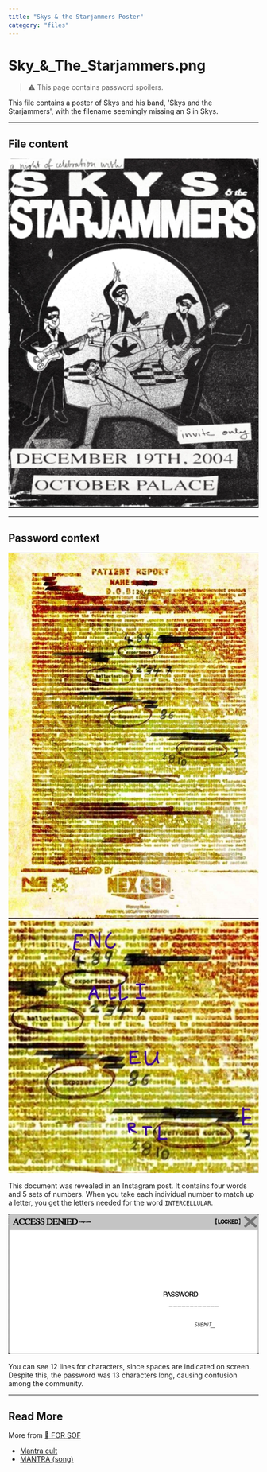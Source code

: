 ```yaml
---
title: "Skys & the Starjammers Poster"
category: "files"
---
```

# Sky_&_The_Starjammers.png

> ⚠ This page contains password spoilers.

This file contains a poster of Skys and his band, 'Skys and the Starjammers', 
with the filename seemingly missing an S in Skys.

***

## File content

![poster.png](../../Resources/files/skys_starjammers/poster.png)

***

## Password context

![nexgendoc.jpg](../../Resources/files/skys_starjammers/nexgendoc.jpg)
![instagram_solve.jpg](../../Resources/files/skys_starjammers/instagram_solve.jpg)

This document was revealed in an Instagram post. It contains four words and 5 sets of numbers. 
When you take each individual number to match up a letter, you get the letters needed for the word 
`INTERCELLULAR`.

![password_placeholder.png](../../Resources/files/skys_starjammers/password_placeholder.png)

You can see 12 lines for characters, since spaces are indicated on screen. Despite this, 
the password was 13 characters long, causing confusion among the community.

***

## Read More

More from [📁 FOR SOF](./for-sof)

- [Mantra cult](../lore/mantra)
- [MANTRA (song)](../music/amo-mantra)
